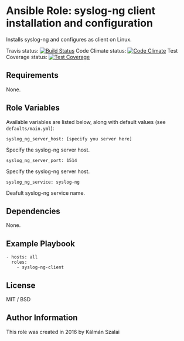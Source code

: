 # Ansible Role: syslog-ng client installation and configuration

Installs syslog-ng and configures as client on Linux.

Travis status:   [![Build Status](https://travis-ci.org/KAMI911/ansible-role-syslog-ng-client.svg?branch=master)](https://travis-ci.org/KAMI911/ansible-role-syslog-ng-client)
Code Climate status: [![Code Climate](https://codeclimate.com/github/KAMI911/ansible-role-syslog-ng-client/badges/gpa.svg)](https://codeclimate.com/github/KAMI911/ansible-role-syslog-ng-client)
Test Coverage status: [![Test Coverage](https://codeclimate.com/github/KAMI911/ansible-role-syslog-ng-client/badges/coverage.svg)](https://codeclimate.com/github/KAMI911/ansible-role-syslog-ng-client/coverage)

## Requirements

None.

## Role Variables

Available variables are listed below, along with default values (see `defaults/main.yml`):

    syslog_ng_server_host: [specify you server here]

Specify the syslog-ng server host.

    syslog_ng_server_port: 1514

Specify the syslog-ng server host.

    syslog_ng_service: syslog-ng

Deafult syslog-ng service name.

## Dependencies

None.

## Example Playbook

    - hosts: all
      roles:
        - syslog-ng-client

## License

MIT / BSD

## Author Information

This role was created in 2016 by Kálmán Szalai
